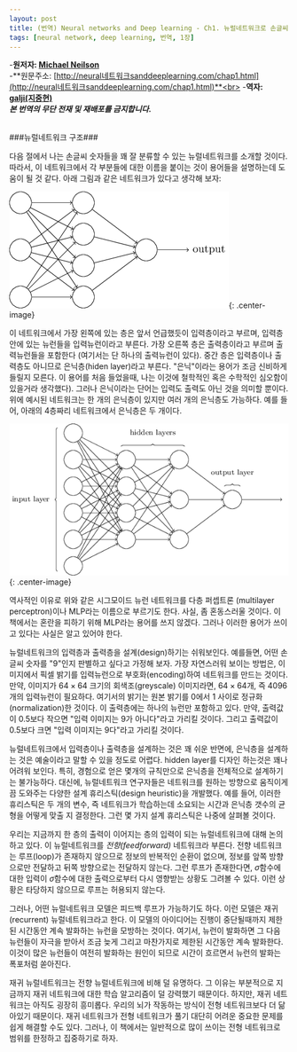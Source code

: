 ```yaml
---
layout: post
title: (번역) Neural networks and Deep learning - Ch1. 뉴럴네트워크로 손글씨 숫지를 인식하기 - 4부
tags: [neural network, deep learning, 번역, 1장]
---
```

-**원저자: [Michael Neilson](http://michaelnielsen.org/)**<br>
-**원문주소: [http://neural네트워크sanddeeplearning.com/chap1.html](http://neural네트워크sanddeeplearning.com/chap1.html)**<br>
-**역자: [galji(지중현)](joonghyunji@gmail.com)**<br>
***본 번역의 무단 전재 및 재배포를 금지합니다.***
<br>
<br>

###뉴럴네트워크 구조###

다음 절에서 나는 손글씨 숫자들을 꽤 잘 분류할 수 있는 뉴럴네트워크를 소개할 것이다. 따라서, 이 네트워크에서 각 부분들에 대한 이름을 붙이는 것이 용어들을 설명하는데 도움이 될 것 같다. 아래 그림과 같은 네트워크가 있다고 생각해 보자:

 ![handwritten digits](/assets/images/tikz10.png){: .center-image}

이 네트워크에서 가장 왼쪽에 있는 층은 앞서 언급했듯이 입력층이라고 부르며, 입력층 안에 있는 뉴런들을 입력뉴런이라고 부른다. 가장 오른쪽 층은 출력층이라고 부르며 출력뉴런들을 포함한다 (여기서는 단 하나의 출력뉴런이 있다). 중간 층은 입력층이나 출력층도 아니므로 은닉층(hiden layer)라고 부른다. "은닉"이라는 용어가 조금 신비하게 들릴지 모른다. 이 용어를 처음 들었을때, 나는 이것에 철학적인 혹은 수학적인 심오함이 있을거라 생각했다). 그러나 은닉이라는 단어는 입력도 출력도 아닌 것을 의미할 뿐이다. 위에 예시된 네트워크는 한 개의 은닉층이 있지만 여러 개의 은닉층도 가능하다. 예를 들어, 아래의  4층짜리 네트워크에서 은닉층은 두 개이다.

 ![handwritten digits](/assets/images/tikz11.png){: .center-image}

역사적인 이유로 위와 같은 시그모이드 뉴런 네트워크를 다층 퍼셉트론 (multilayer perceptron)이나 MLP라는 이름으로 부르기도 한다. 사실, 좀 혼동스러울 것이다. 이 책에서는 혼란을 피하기 위해 MLP라는 용어를 쓰지 않겠다. 그러나 이러한 용어가 쓰이고 있다는 사실은 알고 있어야 한다.

뉴럴네트워크의 입력층과 출력층을 설계(design)하기는 쉬워보인다. 예를들면, 어떤 손글씨 숫자를 "$9$"인지 판별하고 싶다고 가정해 보자. 가장 자연스러워 보이는 방법은, 이미지에서 픽셀 밝기를 입력뉴런으로 부호화(encoding)하여 네트워크를 만드는 것이다. 만약, 이미지가 $64 \times 64$ 크기의 회색조(greyscale) 이미지라면, $64 \times 64$개, 즉 $4096$개의 입력뉴런이 필요하다. 여기서의 밝기는 원본 밝기를 $0$에서 $1$ 사이로 정규화(normalization)한 것이다. 이 출력층에는 하나의 뉴런만 포함하고 있다. 만약, 출력값이 $0.5$보다 작으면 "입력 이미지는 $9$가 아니다"라고 가리킬 것이다. 그리고 출력값이 $0.5$보다 크면 "입력 이미지는 $9$다"라고 가리킬 것이다.

뉴럴네트워크에서 입력층이나 출력층을 설계하는 것은 꽤 쉬운 반면에, 은닉층을 설계하는 것은 예술이라고 말할 수 있을 정도로 어렵다. hidden layer를 디자인 하는것은 꽤나 어려워 보인다. 특히, 경험으로 얻은  몇개의 규칙만으로 은닉층을 전체적으로 설계하기는 불가능하다. 대신에, 뉴럴네트워크 연구자들은 네트워크를 원하는 방향으로 움직이게끔 도와주는 다양한 설계 휴리스틱(design heuristic)을 개발했다. 예를 들어, 이러한 휴리스틱은 두 개의 변수, 즉 네트워크가 학습하는데 소요되는 시간과 은닉층 갯수의 균형을 어떻게 맞출 지 결정한다. 그런 몇 가지 설계 휴리스틱은 나중에 살펴볼 것이다.  

우리는 지금까지 한 층의 출력이 이어지는 층의 입력이 되는 뉴럴네트워크에 대해 논의하고 있다. 이 뉴럴네트워크를 *전향(feedforward)* 네트워크라 부른다. 전향 네트워크는 루프(loop)가 존재하지 않으므로 정보의 반복적인 순환이 없으며, 정보를 앞쪽 방향으로만 전달하고 뒤쪽 방향으로는 전달하지 않는다.  그런 루프가 존재한다면, $\sigma$함수에 대한 입력이 $\sigma$함수에 대한 출력으로부터 다시 영향받는 상황도 그려볼 수 있다. 이런 상황은 타당하지 않으므로 루프는 허용되지 않는다.

그러나, 어떤 뉴럴네트워크 모델은 피드백 루프가 가능하기도 하다. 이런 모델은 재귀 (recurrent) 뉴럴네트워크라고 한다. 이 모델의 아이디어는 진행이 중단될때까지 제한된 시간동안 계속 발화하는 뉴런을 모방하는 것이다. 여기서, 뉴런이 발화하면 그 다음 뉴런들이 자극을 받아서 조금 늦게 그리고 마찬가지로 제한된 시간동안 계속 발화한다. 이것이 많은 뉴런들이 여전히 발화하는 원인이 되므로 시간이 흐르면서 뉴런의 발화는 폭포처럼 쏟아진다.  

재귀 뉴럴네트워크는 전향 뉴럴네트워크에 비해 덜 유명하다. 그 이유는 부분적으로 지금까지 재귀 네트워크에 대한 학습 알고리즘이 덜 강력했기 때문이다. 하지만, 재귀 네트워크는 아직도 굉장히 흥미롭다. 우리의 뇌가 작동하는 방식이 전형 네트워크보다 더 닮아있기 때문이다. 재귀 네트워크가 전형 네트워크가 풀기 대단히 어려운 중요한 문제를 쉽게 해결할 수도 있다. 그러나, 이 책에서는 일반적으로 많이 쓰이는 전형 네트워크로 범위를 한정하고 집중하기로 하자.   

